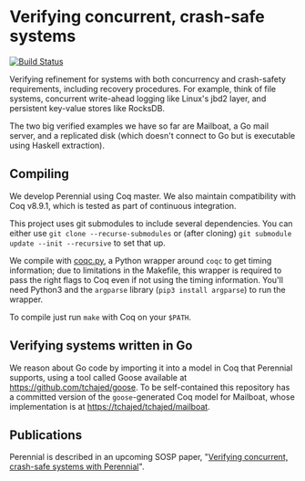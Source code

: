 # Verifying concurrent, crash-safe systems

[![Build Status](https://travis-ci.org/mit-pdos/perennial.svg?branch=master)](https://travis-ci.org/mit-pdos/perennial)

Verifying refinement for systems with both concurrency and crash-safety requirements, including recovery procedures. For example, think of file systems, concurrent write-ahead logging like Linux's jbd2 layer, and persistent key-value stores like RocksDB.

The two big verified examples we have so far are Mailboat, a Go mail server, and a replicated disk (which doesn't connect to Go but is executable using Haskell extraction).

## Compiling

We develop Perennial using Coq master. We also maintain compatibility with Coq v8.9.1, which is tested as part of continuous integration.

This project uses git submodules to include several dependencies. You can either use `git clone --recurse-submodules` or (after cloning) `git submodule update --init --recursive` to set that up.

We compile with [coqc.py](etc/coqc.py), a Python wrapper around `coqc` to get timing information; due to limitations in the Makefile, this wrapper is required to pass the right flags to Coq even if not using the timing information. You'll need Python3 and the `argparse` library (`pip3 install argparse`) to run the wrapper.

To compile just run `make` with Coq on your `$PATH`.

## Verifying systems written in Go

We reason about Go code by importing it into a model in Coq that Perennial supports, using a tool called Goose available at <https://github.com/tchajed/goose>. To be self-contained this repository has a committed version of the `goose`-generated Coq model for Mailboat, whose implementation is at <https://tchajed/tchajed/mailboat>.

## Publications

Perennial is described in an upcoming SOSP paper, "[Verifying concurrent, crash-safe systems with Perennial](https://www.chajed.io/papers/perennial:sosp2019.pdf)".
